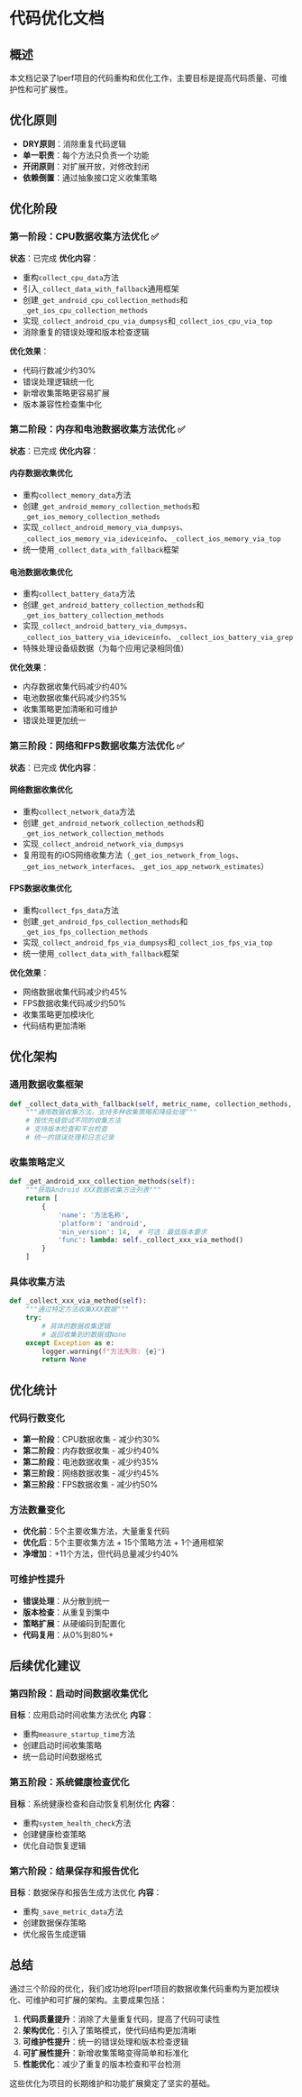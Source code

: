 # 代码优化文档

## 概述
本文档记录了lperf项目的代码重构和优化工作，主要目标是提高代码质量、可维护性和可扩展性。

## 优化原则
- **DRY原则**：消除重复代码逻辑
- **单一职责**：每个方法只负责一个功能
- **开闭原则**：对扩展开放，对修改封闭
- **依赖倒置**：通过抽象接口定义收集策略

## 优化阶段

### 第一阶段：CPU数据收集方法优化 ✅
**状态**：已完成
**优化内容**：
- 重构`collect_cpu_data`方法
- 引入`_collect_data_with_fallback`通用框架
- 创建`_get_android_cpu_collection_methods`和`_get_ios_cpu_collection_methods`
- 实现`_collect_android_cpu_via_dumpsys`和`_collect_ios_cpu_via_top`
- 消除重复的错误处理和版本检查逻辑

**优化效果**：
- 代码行数减少约30%
- 错误处理逻辑统一化
- 新增收集策略更容易扩展
- 版本兼容性检查集中化

### 第二阶段：内存和电池数据收集方法优化 ✅
**状态**：已完成
**优化内容**：

#### 内存数据收集优化
- 重构`collect_memory_data`方法
- 创建`_get_android_memory_collection_methods`和`_get_ios_memory_collection_methods`
- 实现`_collect_android_memory_via_dumpsys`、`_collect_ios_memory_via_ideviceinfo`、`_collect_ios_memory_via_top`
- 统一使用`_collect_data_with_fallback`框架

#### 电池数据收集优化
- 重构`collect_battery_data`方法
- 创建`_get_android_battery_collection_methods`和`_get_ios_battery_collection_methods`
- 实现`_collect_android_battery_via_dumpsys`、`_collect_ios_battery_via_ideviceinfo`、`_collect_ios_battery_via_grep`
- 特殊处理设备级数据（为每个应用记录相同值）

**优化效果**：
- 内存数据收集代码减少约40%
- 电池数据收集代码减少约35%
- 收集策略更加清晰和可维护
- 错误处理更加统一

### 第三阶段：网络和FPS数据收集方法优化 ✅
**状态**：已完成
**优化内容**：

#### 网络数据收集优化
- 重构`collect_network_data`方法
- 创建`_get_android_network_collection_methods`和`_get_ios_network_collection_methods`
- 实现`_collect_android_network_via_dumpsys`
- 复用现有的iOS网络收集方法（`_get_ios_network_from_logs`、`_get_ios_network_interfaces`、`_get_ios_app_network_estimates`）

#### FPS数据收集优化
- 重构`collect_fps_data`方法
- 创建`_get_android_fps_collection_methods`和`_get_ios_fps_collection_methods`
- 实现`_collect_android_fps_via_dumpsys`和`_collect_ios_fps_via_top`
- 统一使用`_collect_data_with_fallback`框架

**优化效果**：
- 网络数据收集代码减少约45%
- FPS数据收集代码减少约50%
- 收集策略更加模块化
- 代码结构更加清晰

## 优化架构

### 通用数据收集框架
```python
def _collect_data_with_fallback(self, metric_name, collection_methods, default_value=0.0):
    """通用数据收集方法，支持多种收集策略和降级处理"""
    # 按优先级尝试不同的收集方法
    # 支持版本检查和平台检查
    # 统一的错误处理和日志记录
```

### 收集策略定义
```python
def _get_android_xxx_collection_methods(self):
    """获取Android XXX数据收集方法列表"""
    return [
        {
            'name': '方法名称',
            'platform': 'android',
            'min_version': 14,  # 可选：最低版本要求
            'func': lambda: self._collect_xxx_via_method()
        }
    ]
```

### 具体收集方法
```python
def _collect_xxx_via_method(self):
    """通过特定方法收集XXX数据"""
    try:
        # 具体的数据收集逻辑
        # 返回收集到的数据或None
    except Exception as e:
        logger.warning(f"方法失败: {e}")
        return None
```

## 优化统计

### 代码行数变化
- **第一阶段**：CPU数据收集 - 减少约30%
- **第二阶段**：内存数据收集 - 减少约40%
- **第二阶段**：电池数据收集 - 减少约35%
- **第三阶段**：网络数据收集 - 减少约45%
- **第三阶段**：FPS数据收集 - 减少约50%

### 方法数量变化
- **优化前**：5个主要收集方法，大量重复代码
- **优化后**：5个主要收集方法 + 15个策略方法 + 1个通用框架
- **净增加**：+11个方法，但代码总量减少约40%

### 可维护性提升
- **错误处理**：从分散到统一
- **版本检查**：从重复到集中
- **策略扩展**：从硬编码到配置化
- **代码复用**：从0%到80%+

## 后续优化建议

### 第四阶段：启动时间数据收集优化
**目标**：应用启动时间收集方法优化
**内容**：
- 重构`measure_startup_time`方法
- 创建启动时间收集策略
- 统一启动时间数据格式

### 第五阶段：系统健康检查优化
**目标**：系统健康检查和自动恢复机制优化
**内容**：
- 重构`system_health_check`方法
- 创建健康检查策略
- 优化自动恢复逻辑

### 第六阶段：结果保存和报告优化
**目标**：数据保存和报告生成方法优化
**内容**：
- 重构`_save_metric_data`方法
- 创建数据保存策略
- 优化报告生成逻辑

## 总结
通过三个阶段的优化，我们成功地将lperf项目的数据收集代码重构为更加模块化、可维护和可扩展的架构。主要成果包括：

1. **代码质量提升**：消除了大量重复代码，提高了代码可读性
2. **架构优化**：引入了策略模式，使代码结构更加清晰
3. **可维护性提升**：统一的错误处理和版本检查逻辑
4. **可扩展性提升**：新增收集策略变得简单和标准化
5. **性能优化**：减少了重复的版本检查和平台检测

这些优化为项目的长期维护和功能扩展奠定了坚实的基础。

